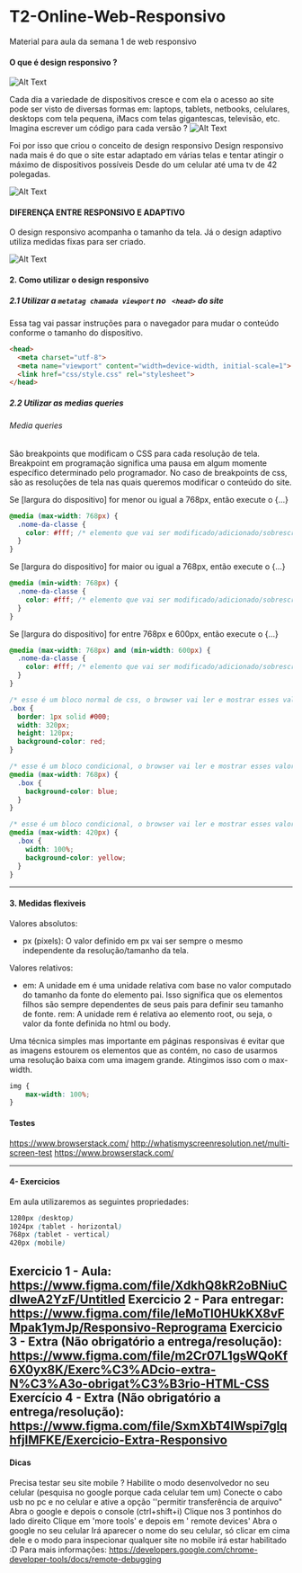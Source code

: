# T2-Online-Web-Responsivo
Material para aula da semana 1 de web responsivo 

#### O que é design responsivo ?

![Alt Text](imagens/lisa.jpg)

Cada dia a variedade de dispositivos cresce e com ela o acesso ao site pode ser visto de diversas formas em: laptops, tablets, netbooks, celulares, desktops com tela pequena, iMacs com telas gigantescas, televisão, etc. Imagina escrever um código para cada versão ? 
![Alt Text](imagens/imagem2.jpg)


Foi por isso que criou o conceito de design responsivo
Design responsivo nada mais é do que o site estar adaptado em várias telas e tentar atingir o máximo de dispositivos possíveis
Desde do um celular até uma tv de 42 polegadas.

![Alt Text](imagens/imagem1.gif)


#### DIFERENÇA ENTRE RESPONSIVO E ADAPTIVO

O design responsivo acompanha o tamanho da tela. Já  o design adaptivo utiliza medidas fixas para ser criado. 

![Alt Text](imagens/design-adaptativo.png)

#### 2. Como utilizar o design responsivo

 ##### 2.1 Utilizar a ``metatag chamada viewport`` no ``` <head>``` do site 
 Essa tag vai passar instruções para o navegador para mudar o conteúdo conforme  o tamanho do dispositivo. 

```html
<head>
  <meta charset="utf-8">
  <meta name="viewport" content="width=device-width, initial-scale=1">
  <link href="css/style.css" rel="stylesheet">
</head>
```
##### 2.2 Utilizar as medias queries 

###### Media queries 
São breakpoints que modificam o CSS para cada resolução de tela. Breakpoint em programação significa uma pausa em algum momente específico determinado pelo programador. No caso de breakpoints de css, são as resoluções de tela nas quais queremos modificar o conteúdo do site.

Se [largura do dispositivo] for menor ou igual a 768px, então execute o {...}

```css
@media (max-width: 768px) {
  .nome-da-classe {
    color: #fff; /* elemento que vai ser modificado/adicionado/sobrescrito nessa resolução */
  }
}
```
Se [largura do dispositivo] for maior ou igual a 768px, então execute o {...}

```css
@media (min-width: 768px) {
  .nome-da-classe {
    color: #fff; /* elemento que vai ser modificado/adicionado/sobrescrito nessa resolução */
  }
}
```
Se [largura do dispositivo] for entre 768px e 600px, então execute o {...}

```css
@media (max-width: 768px) and (min-width: 600px) {
  .nome-da-classe {
    color: #fff; /* elemento que vai ser modificado/adicionado/sobrescrito nessa resolução */
  }
}
```
```css
/* esse é um bloco normal de css, o browser vai ler e mostrar esses valores na tela do usuário */
.box {
  border: 1px solid #000;
  width: 320px;
  height: 120px;
  background-color: red;
}
```
```css
/* esse é um bloco condicional, o browser vai ler e mostrar esses valores na tela do usuário SE a resolução da tela for menor que 768px */
@media (max-width: 768px) {
  .box {
    background-color: blue;
  }
}
```
```css
/* esse é um bloco condicional, o browser vai ler e mostrar esses valores na tela do usuário SE a resolução da tela for menor que 420px */
@media (max-width: 420px) {
  .box {
    width: 100%;
    background-color: yellow;
  }
}
```
----
#### 3. Medidas flexiveis 

Valores absolutos:

- px (pixels): O valor definido em px vai ser sempre o mesmo independente da resolução/tamanho da tela.

Valores relativos:

- em: A unidade em é uma unidade relativa com base no valor computado do tamanho da fonte do elemento pai. Isso significa que os elementos filhos são sempre dependentes de seus pais para definir seu tamanho de fonte.
rem: A unidade rem é relativa ao elemento root, ou seja, o valor da fonte definida no html ou body.


Uma técnica simples mas importante em páginas responsivas é evitar que as imagens estourem os elementos que as contém, no caso de usarmos uma resolução baixa com uma imagem grande. Atingimos isso com o max-width.
```css
img {
    max-width: 100%;
}
```
#### Testes
https://www.browserstack.com/
http://whatismyscreenresolution.net/multi-screen-test
https://www.browserstack.com/

---
#### 4- Exercicios 

Em aula utilizaremos as seguintes propriedades:
```css
1280px (desktop)
1024px (tablet - horizontal)
768px (tablet - vertical)
420px (mobile)
```
Exercicio 1 - Aula: https://www.figma.com/file/XdkhQ8kR2oBNiuCdIweA2YzF/Untitled
Exercicio 2 - Para entregar: https://www.figma.com/file/IeMoTl0HUkKX8vFMpak1ymJp/Responsivo-Reprograma
Exercicio 3 - Extra (Não obrigatório a entrega/resolução):
https://www.figma.com/file/m2Cr07L1gsWQoKf6X0yx8K/Exerc%C3%ADcio-extra-N%C3%A3o-obrigat%C3%B3rio-HTML-CSS
Exercício 4 - Extra (Não obrigatório a entrega/resolução):
https://www.figma.com/file/SxmXbT4lWspi7glqhfjIMFKE/Exercicio-Extra-Responsivo
---------------------------------------------------

#### Dicas

Precisa testar seu site mobile ? 
Habilite o modo desenvolvedor no seu celular (pesquisa no google porque cada celular tem um)
Conecte o cabo usb no pc e no celular e ative a opção ''permitir transferência de arquivo"
Abra o google e depois o console (ctrl+shift+i)
Clique nos 3 pontinhos do lado direito 
Clique em 'more tools' e depois em ' remote devices' 
Abra o google no seu celular
Irá aparecer o nome do seu celular, só clicar em cima dele e o modo para inspecionar qualquer site no mobile irá estar habilitado :D 
Para mais informações: https://developers.google.com/chrome-developer-tools/docs/remote-debugging
